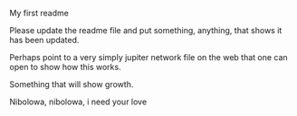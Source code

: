 My first readme

Please update the readme file and put something, anything, that shows it has been updated.

Perhaps point to a very simply jupiter network file on the web that one can open to show how this works.

Something that will show growth.

Nibolowa, nibolowa, i need your love
